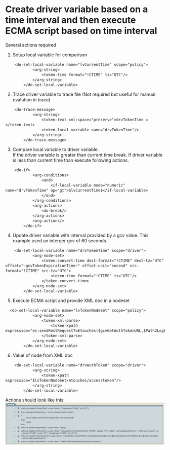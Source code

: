 # Create driver variable based on a time interval and then execute ECMA script based on time interval

Several actions required

1) Setup local variable for comparison
```
    <do-set-local-variable name="lvCurrentTime" scope="policy">
			<arg-string>
				<token-time format="!CTIME" tz="UTC"/>
			</arg-string>
		</do-set-local-variable>
```

2) Trace driver variable to trace file (Not required but useful for manual evalution in trace)
```
    <do-trace-message>
			<arg-string>
				<token-text xml:space="preserve">drvTokenTime = </token-text>
				<token-local-variable name="drvTokenTime"/>
			</arg-string>
		</do-trace-message>
```

3) Compare local variable to driver variable.  
   If the driver variable is greater than current time break.
   If driver variable is less than current time than execute following actions.
```
    <do-if>
			<arg-conditions>
				<and>
					<if-local-variable mode="numeric" name="drvTokenTime" op="gt">$lvCurrentTime$</if-local-variable>
				</and>
			</arg-conditions>
			<arg-actions>
				<do-break/>
			</arg-actions>
			<arg-actions/>
		</do-if>
```

4) Update driver variable with interval provided by a gcv value.  This example used an interger gcv of 60 seconds.
```
    <do-set-local-variable name="drvTokenTime" scope="driver">
			<arg-node-set>
				<token-convert-time dest-format="!CTIME" dest-tz="UTC" offset="~gcvTokenExpirationTime~" offset-unit="second" src-format="!CTIME" src-tz="UTC">
					<token-time format="!CTIME" tz="UTC"/>
				</token-convert-time>
			</arg-node-set>
		</do-set-local-variable>
```

5) Execute ECMA script and provide XML doc in a nodeset
```
  <do-set-local-variable name="lvTokenNodeSet" scope="policy">
			<arg-node-set>
				<token-xml-parse>
					<token-xpath expression="es:sendRestRequestToEtouches($gcvGetAuthTokenURL,$Path2LogFile,$varOperation,$gcv.ecmascript.sleepinterval)"/>
				</token-xml-parse>
			</arg-node-set>
		</do-set-local-variable>
```

6) Value of node from XML doc
```
    <do-set-local-variable name="drvAuthToken" scope="driver">
			<arg-string>
				<token-xpath expression="$lvTokenNodeSet/etouches/accesstoken"/>
			</arg-string>
		</do-set-local-variable>
```

Actions should look like this:
<img src="actions.png">
